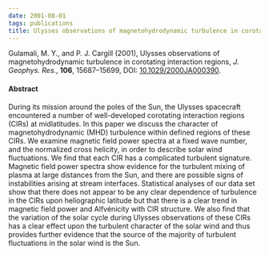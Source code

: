 ```yaml
---
date: 2001-08-01
tags: publications
title: Ulysses observations of magnetohydrodynamic turbulence in corotating interaction regions
---
```


Gulamali, M. Y., and P. J. Cargill (2001), Ulysses observations of
magnetohydrodynamic turbulence in corotating interaction regions, _J. Geophys.
Res._, **106**, 15687–15699, DOI:
[10.1029/2000JA000390](http://dx.doi.org/10.1029/2000JA000390).

#### Abstract

During its mission around the poles of the Sun, the Ulysses spacecraft
encountered a number of well-developed corotating interaction regions (CIRs) at
midlatitudes. In this paper we discuss the character of magnetohydrodynamic
(MHD) turbulence within defined regions of these CIRs. We examine magnetic field
power spectra at a fixed wave number, and the normalized cross helicity, in
order to describe solar wind fluctuations. We find that each CIR has a
complicated turbulent signature. Magnetic field power spectra show evidence for
the turbulent mixing of plasma at large distances from the Sun, and there are
possible signs of instabilities arising at stream interfaces. Statistical
analyses of our data set show that there does not appear to be any clear
dependence of turbulence in the CIRs upon heliographic latitude but that there
is a clear trend in magnetic field power and Alfvénicity with CIR structure. We
also find that the variation of the solar cycle during Ulysses observations of
these CIRs has a clear effect upon the turbulent character of the solar wind and
thus provides further evidence that the source of the majority of turbulent
fluctuations in the solar wind is the Sun.

